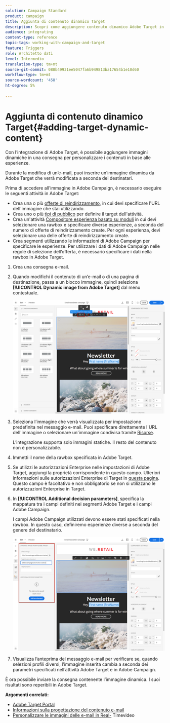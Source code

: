 ```yaml
---
solution: Campaign Standard
product: campaign
title: Aggiunta di contenuto dinamico Target
description: Scopri come aggiungere contenuto dinamico Adobe Target in una delle consegne Adobe Campaign.
audience: integrating
content-type: reference
topic-tags: working-with-campaign-and-target
feature: Triggers
role: Architetto dati
level: Intermedio
translation-type: tm+mt
source-git-commit: 088b49931ee5047fa6b949813ba17654b1e10d60
workflow-type: tm+mt
source-wordcount: '458'
ht-degree: 5%

---
```



# Aggiunta di contenuto dinamico Target{#adding-target-dynamic-content}

Con l’integrazione di Adobe Target, è possibile aggiungere immagini dinamiche in una consegna per personalizzare i contenuti in base alle esperienze.

Durante la modifica di un’e-mail, puoi inserire un’immagine dinamica da Adobe Target che verrà modificata a seconda dei destinatari.

Prima di accedere all’immagine in Adobe Campaign, è necessario eseguire le seguenti attività in Adobe Target:

* Crea una o più [offerte di reindirizzamento](https://docs.adobe.com/content/help/en/target/using/experiences/offers/offer-redirect.html), in cui devi specificare l&#39;URL dell&#39;immagine che stai utilizzando.
* Crea uno o più [tipi di pubblico](https://docs.adobe.com/content/help/en/target/using/audiences/create-audiences/audiences.html) per definire il target dell&#39;attività.
* Crea un&#39;attività [Compositore esperienza basato su moduli](https://docs.adobe.com/content/help/en/target/using/experiences/form-experience-composer.html) in cui devi selezionare una rawbox e specificare diverse esperienze, a seconda del numero di offerte di reindirizzamento create. Per ogni esperienza, devi selezionare una delle offerte di reindirizzamento create.
* Crea segmenti utilizzando le informazioni di Adobe Campaign per specificare le esperienze. Per utilizzare i dati di Adobe Campaign nelle regole di selezione dell’offerta, è necessario specificare i dati nella rawbox in Adobe Target.

1. Crea una consegna e-mail.
1. Quando modifichi il contenuto di un’e-mail o di una pagina di destinazione, passa a un blocco immagine, quindi seleziona **[!UICONTROL Dynamic image from Adobe Target]** dal menu contestuale.

   ![](assets/tar_insert_dynamic_image.png)

1. Seleziona l’immagine che verrà visualizzata per impostazione predefinita nel messaggio e-mail. Puoi specificare direttamente l&#39;URL dell&#39;immagine o selezionare un&#39;immagine condivisa tramite [Risorse](../../integrating/using/working-with-campaign-and-assets-core-service.md).

   L’integrazione supporta solo immagini statiche. Il resto del contenuto non è personalizzabile.

1. Immetti il nome della rawbox specificata in Adobe Target.
1. Se utilizzi le autorizzazioni Enterprise nelle impostazioni di Adobe Target, aggiungi la proprietà corrispondente in questo campo. Ulteriori informazioni sulle autorizzazioni Enterprise di Target in [questa pagina](https://docs.adobe.com/content/help/en/target/using/administer/manage-users/enterprise/properties-overview.html). Questo campo è facoltativo e non obbligatorio se non si utilizzano le autorizzazioni Enterprise in Target.
1. In **[!UICONTROL Additional decision parameters]**, specifica la mappatura tra i campi definiti nei segmenti Adobe Target e i campi Adobe Campaign.

   I campi Adobe Campaign utilizzati devono essere stati specificati nella rawbox. In questo caso, definiremo esperienze diverse a seconda del genere del destinatario.

   ![](assets/tar_additional_decisionning_parameters.png)

1. Visualizza l’anteprima del messaggio e-mail per verificare se, quando selezioni profili diversi, l’immagine inserita cambia a seconda dei parametri specificati nell’attività Adobe Target e in Adobe Campaign.

È ora possibile inviare la consegna contenente l’immagine dinamica. I suoi risultati sono reperibili in Adobe Target.

**Argomenti correlati:**

* [Adobe Target Portal](https://docs.adobe.com/content/help/en/target/using/integrate/campaign-and-target.html)
* [Informazioni sulla progettazione del contenuto e-mail](../../designing/using/designing-content-in-adobe-campaign.md)
* [Personalizzare le immagini delle e-mail in Real-](https://helpx.adobe.com/it/marketing-cloud/how-to/email-marketing.html) Timevideo

